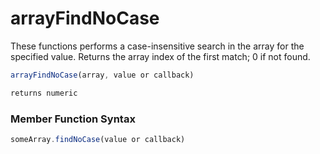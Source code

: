 # arrayFindNoCase

These functions performs a case-insensitive search in the array for the specified value. Returns the array index of the first match; 0 if not found.

```javascript
arrayFindNoCase(array, value or callback)
```

```javascript
returns numeric
```
### Member Function Syntax

```javascript
someArray.findNoCase(value or callback)
```
